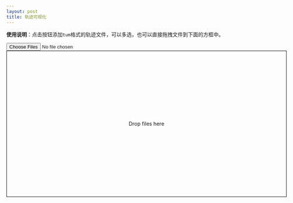 ```yaml
---
layout: post
title: 轨迹可视化
---
```


<style>
    body {
        max-width: 80%;
    }

    .parent-div {
        display: table;
        height: 400px;
        width: 100%;
        overflow: hidden;
    }

    #drop_zone {
        height: 75px;
        border: 1px solid #000;
        margin: 10px 5px 0 0;
        text-align: center;
        display: table-cell;
        vertical-align: middle;
    }

    #plots {
        text-align: center;
    }

    #to_top {
        display: none;
        position: fixed;
        bottom: 20px;
        right: 30px;
        z-index: 99;
        border: none;
        outline: none;
        background-color: rgb(41, 41, 41);
        color: white;
        cursor: pointer;
        padding: 10px 15px;
        border-radius: 5px;
        font-size: 18px;
    }

    #to_top:hover {
        background-color: #555;
    }
</style>

**使用说明**：点击按钮添加`tum`格式的轨迹文件，可以多选，也可以直接拖拽文件到下面的方框中。

<output id="plots"></output>

<input type="file" id="click_upload" name="files[]" multiple />
<div class="parent-div">
    <div id="drop_zone">
        Drop files here
    </div>
</div>

<button onclick="toTop()" id="to_top" title="Go to top">Top</button>
<script src="//cdnjs.loli.net/ajax/libs/plotly.js/1.57.1/plotly.min.js"></script>
<script src="{{site.baseurl}}/static/js/trajvis.js"></script>
